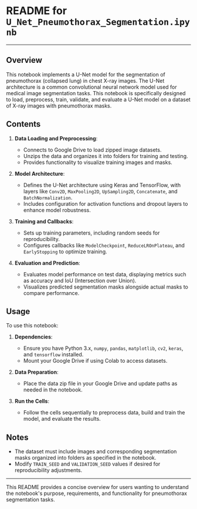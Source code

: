 
# README for `U_Net_Pneumothorax_Segmentation.ipynb`

---

## Overview

This notebook implements a U-Net model for the segmentation of pneumothorax (collapsed lung) in chest X-ray images. The U-Net architecture is a common convolutional neural network model used for medical image segmentation tasks. This notebook is specifically designed to load, preprocess, train, validate, and evaluate a U-Net model on a dataset of X-ray images with pneumothorax masks.

## Contents

1. **Data Loading and Preprocessing**:
   - Connects to Google Drive to load zipped image datasets.
   - Unzips the data and organizes it into folders for training and testing.
   - Provides functionality to visualize training images and masks.

2. **Model Architecture**:
   - Defines the U-Net architecture using Keras and TensorFlow, with layers like `Conv2D`, `MaxPooling2D`, `UpSampling2D`, `Concatenate`, and `BatchNormalization`.
   - Includes configuration for activation functions and dropout layers to enhance model robustness.

3. **Training and Callbacks**:
   - Sets up training parameters, including random seeds for reproducibility.
   - Configures callbacks like `ModelCheckpoint`, `ReduceLROnPlateau`, and `EarlyStopping` to optimize training.

4. **Evaluation and Prediction**:
   - Evaluates model performance on test data, displaying metrics such as accuracy and IoU (Intersection over Union).
   - Visualizes predicted segmentation masks alongside actual masks to compare performance.

## Usage

To use this notebook:

1. **Dependencies**:
   - Ensure you have Python 3.x, `numpy`, `pandas`, `matplotlib`, `cv2`, `keras`, and `tensorflow` installed.
   - Mount your Google Drive if using Colab to access datasets.

2. **Data Preparation**:
   - Place the data zip file in your Google Drive and update paths as needed in the notebook.

3. **Run the Cells**:
   - Follow the cells sequentially to preprocess data, build and train the model, and evaluate the results.

## Notes

- The dataset must include images and corresponding segmentation masks organized into folders as specified in the notebook.
- Modify `TRAIN_SEED` and `VALIDATION_SEED` values if desired for reproducibility adjustments.

---

This README provides a concise overview for users wanting to understand the notebook's purpose, requirements, and functionality for pneumothorax segmentation tasks.
